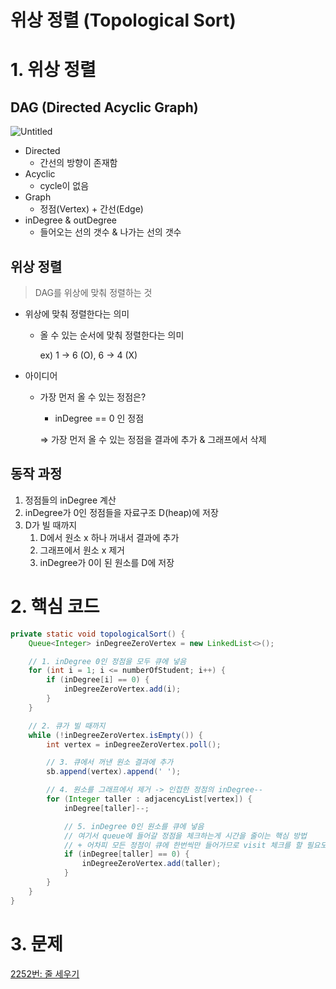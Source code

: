 # 위상 정렬 (Topological Sort)

# 1. 위상 정렬

## DAG (Directed Acyclic Graph)

![Untitled](https://user-images.githubusercontent.com/87421893/173366758-3a8bf0c4-95e5-454d-8544-e194fcd2f6e3.png)


- Directed
    - 간선의 방향이 존재함
- Acyclic
    - cycle이 없음
- Graph
    - 정점(Vertex) + 간선(Edge)
- inDegree & outDegree
    - 들어오는 선의 갯수 & 나가는 선의 갯수

## 위상 정렬

> DAG를 위상에 맞춰 정렬하는 것
>
- 위상에 맞춰 정렬한다는 의미
    - 올 수 있는 순서에 맞춰 정렬한다는 의미

      ex) 1 → 6 (O), 6 → 4 (X)

- 아이디어
    - 가장 먼저 올 수 있는 정점은?
        - inDegree == 0 인 정점

      ⇒ 가장 먼저 올 수 있는 정점을 결과에 추가 & 그래프에서 삭제


## 동작 과정

1. 정점들의 inDegree 계산
2. inDegree가 0인 정점들을 자료구조 D(heap)에 저장
3. D가 빌 때까지
    1. D에서 원소 x 하나 꺼내서 결과에 추가
    2. 그래프에서 원소 x 제거
    3. inDegree가 0이 된 원소를 D에 저장

# 2. 핵심 코드

```java
private static void topologicalSort() {
    Queue<Integer> inDegreeZeroVertex = new LinkedList<>();

    // 1. inDegree 0인 정점을 모두 큐에 넣음
    for (int i = 1; i <= numberOfStudent; i++) {
        if (inDegree[i] == 0) {
            inDegreeZeroVertex.add(i);
        }
    }

    // 2. 큐가 빌 때까지
    while (!inDegreeZeroVertex.isEmpty()) {
        int vertex = inDegreeZeroVertex.poll();

        // 3. 큐에서 꺼낸 원소 결과에 추가
        sb.append(vertex).append(' ');

        // 4. 원소를 그래프에서 제거 -> 인접한 정점의 inDegree--
        for (Integer taller : adjacencyList[vertex]) {
            inDegree[taller]--;

            // 5. inDegree 0인 원소를 큐에 넣음
            // 여기서 queue에 들어갈 정점을 체크하는게 시간을 줄이는 핵심 방법
            // + 어차피 모든 정점이 큐에 한번씩만 들어가므로 visit 체크를 할 필요도 없음
            if (inDegree[taller] == 0) {
                inDegreeZeroVertex.add(taller);
            }
        }
    }
}
```

# 3. 문제

[2252번: 줄 세우기](https://www.notion.so/2252-e04424cc10ed495098373972336759a1)
